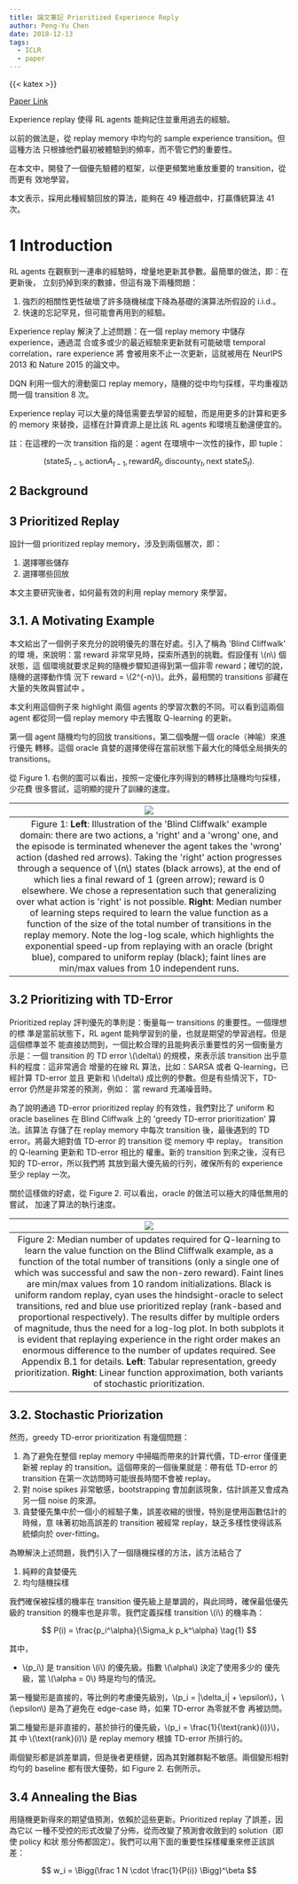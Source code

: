 ```yaml
---
title: 論文筆記 Prioritized Experience Reply
author: Peng-Yu Chen
date: 2018-12-13
tags:
  - ICLR
  - paper
---
```


{{< katex >}}

[Paper Link](https://arxiv.org/pdf/1511.05952.pdf)

Experience replay 使得 RL agents 能夠記住並重用過去的經驗。

以前的做法是，從 replay memory 中均勻的 sample experience transition。但這種方法
只根據他們最初被體驗到的頻率，而不管它們的重要性。

在本文中，開發了一個優先驗體的框架，以便更頻繁地重放重要的 transition，從而更有
效地學習。

本文表示，採用此種經驗回放的算法，能夠在 49 種遊戲中，打贏傳統算法 41 次。

# 1 Introduction

RL agents 在觀察到一連串的經驗時，增量地更新其參數。最簡單的做法，即：在更新後，
立刻扔掉到來的數據，但這有幾下兩種問題：

1. 強烈的相關性更性破壞了許多隨機梯度下降為基礎的演算法所假設的 i.i.d.。
1. 快速的忘記罕見，但可能會再用到的經驗。

Experience replay 解決了上述問題：在一個 replay memory 中儲存 experience，通過混
合或多或少的最近經驗來更新就有可能破壞 temporal correlation，rare experience 將
會被用來不止一次更新，這就被用在 NeurIPS 2013 和 Nature 2015 的論文中。

DQN 利用一個大的滑動窗口 replay memory，隨機的從中均勻採樣，平均重複訪問一個
transition 8 次。

Experience replay 可以大量的降低需要去學習的經驗，而是用更多的計算和更多的
memory 來替換，這樣在計算資源上是比該 RL agents 和環境互動還便宜的。

註：在這裡的一次 transition 指的是：agent 在環境中一次性的操作，即 tuple：

$$
(\text{state} S_{t - 1}, \text{action} A_{t - 1}, \text{reward} R_t, \text{discount} \gamma_t, \text{next state} S_t).
$$

## 2 Background

## 3 Prioritized Replay

設計一個 prioritized replay memory，涉及到兩個層次，即：

1. 選擇哪些儲存
1. 選擇哪些回放

本文主要研究後者，如何最有效的利用 replay memory 來學習。

## 3.1. A Motivating Example

本文給出了一個例子來充分的說明優先的潛在好處。引入了稱為 'Blind Cliffwalk' 的環
境，來說明：當 reward 非常罕見時，探索所遇到的挑戰。假設僅有 \\(n\\) 個狀態，這
個環境就要求足夠的隨機步驟知道得到第一個非零 reward；確切的說，隨機的選擇動作情
況下 reward = \\(2^{-n}\\)。此外，最相關的 transitions 卻藏在大量的失敗與嘗試中
。

本文利用這個例子來 highlight 兩個 agents 的學習次數的不同。可以看到這兩個 agent
都從同一個 replay memory 中去獲取 Q-learning 的更新。

第一個 agent 隨機均勻的回放 transitions，第二個喚醒一個 oracle（神喻）來進行優先
轉移。這個 oracle 貪婪的選擇使得在當前狀態下最大化的降低全局損失的 transitions。

從 Figure 1. 右側的圖可以看出，按照一定優化序列得到的轉移比隨機均勻採樣，少花費
很多嘗試，這明顯的提升了訓練的速度。

|                                                                                                                                                                                                                                                                                                                                                                                                                           ![](https://imgur.com/bUZJqVG.png)                                                                                                                                                                                                                                                                                                                                                                                                                           |
| :------------------------------------------------------------------------------------------------------------------------------------------------------------------------------------------------------------------------------------------------------------------------------------------------------------------------------------------------------------------------------------------------------------------------------------------------------------------------------------------------------------------------------------------------------------------------------------------------------------------------------------------------------------------------------------------------------------------------------------------------------------------------------------------------------------------------------------------------------------------------------------: |
| Figure 1: **Left**: Illustration of the 'Blind Cliffwalk' example domain: there are two actions, a 'right' and a 'wrong' one, and the episode is terminated whenever the agent takes the 'wrong' action (dashed red arrows). Taking the 'right' action progresses through a sequence of \\(n\\) states (black arrows), at the end of which lies a final reward of 1 (green arrow); reward is 0 elsewhere. We chose a representation such that generalizing over what action is 'right' is not possible. **Right**: Median number of learning steps required to learn the value function as a function of the size of the total number of transitions in the replay memory. Note the log-log scale, which highlights the exponential speed-up from replaying with an oracle (bright blue), compared to uniform replay (black); faint lines are min/max values from 10 independent runs. |

## 3.2 Prioritizing with TD-Error

Prioritized replay 評判優先的準則是：衡量每一 transitions 的重要性。一個理想的標
準是當前狀態下，RL agent 能夠學習到的量，也就是期望的學習過程。但是這個標準並不
能直接訪問到，一個比較合理的且能夠表示重要性的另一個衡量方示是：一個 transition
的 TD error \\(\\delta\\) 的規模，來表示該 transition 出乎意料的程度：這非常適合
增量的在線 RL 算法，比如：SARSA 或者 Q-learning，已經計算 TD-error 並且 更新和
\\(\\delta\\) 成比例的參數。但是有些情況下，TD-error 仍然是非常差的預測，例如：
當 reward 充滿噪音時。

為了說明通過 TD-error prioritized replay 的有效性，我們對比了 uniform 和 oracle
baselines 在 Blind Cliffwalk 上的 'greedy TD-error prioritization' 算法。該算法
存儲了在 replay memory 中每次 transition 後，最後遇到的 TD error。將最大絕對值
TD-error 的 transition 從 memory 中 replay。 transition 的 Q-learning 更新和
TD-error 相比的 權重。新的 transition 到來之後，沒有已知的 TD-error，所以我們將
其放到最大優先級的行列，確保所有的 experience 至少 replay 一次。

關於這樣做的好處，從 Figure 2. 可以看出，oracle 的做法可以極大的降低無用的嘗試，
加速了算法的執行速度。

|                                                                                                                                                                                                                                                                                                                                                                                                                                  ![](https://imgur.com/Oe1fdXA.png)                                                                                                                                                                                                                                                                                                                                                                                                                                  |
| :--------------------------------------------------------------------------------------------------------------------------------------------------------------------------------------------------------------------------------------------------------------------------------------------------------------------------------------------------------------------------------------------------------------------------------------------------------------------------------------------------------------------------------------------------------------------------------------------------------------------------------------------------------------------------------------------------------------------------------------------------------------------------------------------------------------------------------------------------------------------------------------------------: |
| Figure 2: Median number of updates required for Q-learning to learn the value function on the Blind Cliffwalk example, as a function of the total number of transitions (only a single one of which was successful and saw the non-zero reward). Faint lines are min/max values from 10 random initializations. Black is uniform random replay, cyan uses the hindsight-oracle to select transitions, red and blue use prioritized replay (rank-based and proportional respectively). The results differ by multiple orders of magnitude, thus the need for a log-log plot. In both subplots it is evident that replaying experience in the right order makes an enormous difference to the number of updates required. See Appendix B.1 for details. **Left**: Tabular representation, greedy prioritization. **Right**: Linear function approximation, both variants of stochastic prioritization. |

## 3.2. Stochastic Priorization

然而，greedy TD-error prioritization 有幾個問題：

1. 為了避免在整個 replay memory 中掃瞄而帶來的計算代價，TD-error 僅僅更新被
   replay 的 transition。這個帶來的一個後果就是：帶有低 TD-error 的 transition
   在第一次訪問時可能很長時間不會被 replay。
1. 對 noise spikes 非常敏感，bootstrapping 會加劇該現象，估計誤差又會成為另一個
   noise 的來源。
1. 貪婪優先集中於一個小的經驗子集，誤差收縮的很慢，特別是使用函數估計的時候，意
   味著初始高誤差的 transition 被經常 replay，缺乏多樣性使得該系統傾向於
   over-fitting。

為瞭解決上述問題，我們引入了一個隨機採樣的方法，該方法結合了

1. 純粹的貪婪優先
1. 均勻隨機採樣

我們確保被採樣的機率在 transition 優先級上是單調的，與此同時，確保最低優先級的
transition 的機率也是非零。我們定義採樣 transition \\(i\\) 的機率為：

$$
P(i) = \frac{p_i^\alpha}{\Sigma_k p_k^\alpha} \tag{1}
$$

其中，

- \\(p_i\\) 是 transition \\(i\\) 的優先級。指數 \\(\\alpha\\) 決定了使用多少的
  優先級，當 \\(\\alpha = 0\\) 時是均勻的情況。

第一種變形是直接的，等比例的考慮優先級別，\\(p_i = |\delta_i| +
\epsilon\\)，\\(\\epsilon\\) 是為了避免在 edge-case 時，如果 TD-error 為零就不會
再被訪問。

第二種變形是非直接的，基於排行的優先級，\\(p_i = \frac{1}{\text{rank}(i)}\\)，其
中 \\(\\text{rank}(i)\\) 是 replay memory 根據 TD-error 所排行的。

兩個變形都是誤差單調，但是後者更穩健，因為其對離群點不敏感。兩個變形相對均勻的
baseline 都有很大優勢，如 Figure 2. 右側所示。

## 3.4 Annealing the Bias

用隨機更新得來的期望值預測，依賴於這些更新。Prioritized replay 了誤差，因為它以
一種不受控的形式改變了分佈，從而改變了預測會收斂到的 solution（即使 policy 和狀
態分佈都固定）。我們可以用下面的重要性採樣權重來修正該誤差：

$$
w_i = \Bigg(\frac 1 N \cdot \frac{1}{P(i)} \Bigg)^\beta
$$
